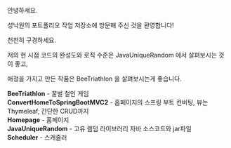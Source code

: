 안녕하세요.<br>

성낙원의 포트폴리오 작업 저장소에 방문해 주신 것을 환영합니다!<br>

천천히 구경하세요.<br>

저의 현 시점 코드의 완성도와 로직 수준은 JavaUniqueRandom 에서 살펴보시는 것이 좋고,<br>

애정을 가지고 만든 작품은 BeeTriathlon 을 살펴보시는게 좋습니다.<br>

<p>

<b>BeeTriathlon</b> - 꿀벌 철인 게임 <br>
<b>ConvertHomeToSpringBootMVC2</b> - 홈페이지의 스프링 부트 컨버팅, 뷰는 Thymeleaf, 간단한 CRUD까지 <br>
<b>Homepage</b> - 홈페이지 <br>
<b>JavaUniqueRandom</b> - 고유 램덤 라이브러리 자바 소스코드와 jar파일 <br>
<b>Scheduler</b> - 스캐줄러 <br>